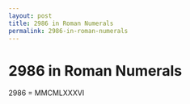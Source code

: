 ```yaml
---
layout: post
title: 2986 in Roman Numerals
permalink: 2986-in-roman-numerals
---
```


# 2986 in Roman Numerals

2986 = MMCMLXXXVI
